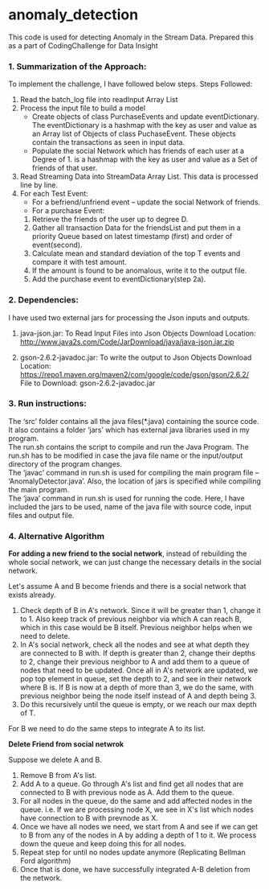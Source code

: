 # anomaly_detection
This code is used for detecting Anomaly in the Stream Data. Prepared this as a part of CodingChallenge for Data Insight

### 1.	Summarization of the Approach: ###
   To implement the challenge, I have followed below steps.
   Steps Followed:
   1. Read the batch_log file into readInput Array List
   2. Process the input file to build a model
      * Create objects of class PurchaseEvents and update eventDictionary. The eventDictionary is a hashmap with the key               as user and value as an Array list of Objects of class PuchaseEvent. These objects contain the transactions as                 seen in input data.
      * Populate the social Network which has friends of each user at a Degree of 1. is a hashmap with the key as user                 and value as a Set of friends of that user.
   3. Read Streaming Data into StreamData Array List. This data is processed line by line.
   4. For each Test Event:  
      - For a befriend/unfriend event – update the social Network of friends.
      - For a purchase Event:
       1. Retrieve the friends of the user up to degree D.
       2. Gather all transaction Data for the friendsList and put them in a priority Queue based on latest timestamp (first) and order of event(second).
       3. Calculate mean and standard deviation of the top T events and compare it with test amount.
       4. If the amount is found to be anomalous, write it to the output file.
       5. Add the purchase event to eventDictionary(step 2a).

### 2.	Dependencies: ###
   I have used two external jars for processing the Json inputs and outputs.
    
   1. java-json.jar: To Read Input Files into Json Objects
      Download Location: http://www.java2s.com/Code/JarDownload/java/java-json.jar.zip
              
   2. gson-2.6.2-javadoc.jar: To write the output to Json Objects
      Download Location: https://repo1.maven.org/maven2/com/google/code/gson/gson/2.6.2/
      File to Download: gson-2.6.2-javadoc.jar

### 3.	Run instructions: ###

   The ‘src’ folder contains all the java files(*.java) containing the source code. It also contains a folder ‘jars’ which        has external java libraries used in my program.  
   The run.sh contains the script to compile and run the Java Program. The run.sh has to be modified in case the java file        name or the input/output directory of the program changes.  
   The ‘javac’ command in run.sh is used for compiling the main program file – ‘AnomalyDetector.java’. Also, the location        of jars is specified while compiling the main program.  
   The ‘java’ command in run.sh is used for running the code. Here, I have included the jars to be used, name of the java file    with source code, input files and output file.
   
   ### 4. Alternative Algorithm ###
   **For adding a new friend to the social network**, instead of rebuilding the whole social network, we can just change the necessary details in the social network.
   
   Let's assume A and B become friends and there is a social network that exists already.
   
   1.	Check depth of B in A's network. Since it will be greater than 1, change it to 1. Also keep track of previous neighbor via which A can reach B, which in this case would be B itself. Previous neighbor helps when we need to delete.  
   2.	In A's social network, check all the nodes and see at what depth they are connected to B with. If depth is greater than 2, change their depths to 2, change their previous neighbor to A and add them to a queue of nodes that need to be updated. Once all in A's network are updated, we pop top element in queue, set the depth to 2, and see in their network where B is. If B is now at a depth of more than 3, we do the same, with previous neighbor being the node itself instead of A and depth being 3.
   3.	Do this recursively until the queue is empty, or we reach our max depth of T.
   
   For B we need to do the same steps to integrate A to its list.
   
   
**Delete Friend from social netwrok**

Suppose we delete A and B.

1. Remove B from A's list.
2. Add A to a queue. Go through A's list and find get all nodes that are connected to B with previous node as A. Add them to the queue. 
3. For all nodes in the queue, do the same and add affected nodes in the queue. i.e. If we are processing node X, we see in X's list which nodes have connection to B with prevnode as X.
4. Once we have all nodes we need, we start from A and see if we can get to B from any of the nodes in A by adding a depth of 1 to it. We process down the queue and keep doing this for all nodes. 
5. Repeat step for until no nodes update anymore
(Replicating Bellman Ford algorithm)
6. Once that is done, we have successfully integrated A-B deletion from the network.

